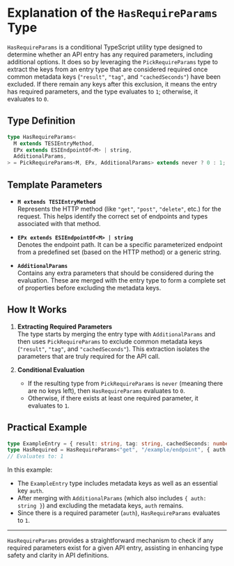 # Explanation of the `HasRequireParams` Type

`HasRequireParams` is a conditional TypeScript utility type designed to determine whether an API entry has any required parameters, including additional options. It does so by leveraging the `PickRequireParams` type to extract the keys from an entry type that are considered required once common metadata keys (`"result"`, `"tag"`, and `"cachedSeconds"`) have been excluded. If there remain any keys after this exclusion, it means the entry has required parameters, and the type evaluates to `1`; otherwise, it evaluates to `0`.

## Type Definition

```typescript
type HasRequireParams<
  M extends TESIEntryMethod,
  EPx extends ESIEndpointOf<M> | string,
  AdditionalParams,
> = PickRequireParams<M, EPx, AdditionalParams> extends never ? 0 : 1;
```

## Template Parameters

- **`M extends TESIEntryMethod`**  
  Represents the HTTP method (like `"get"`, `"post"`, `"delete"`, etc.) for the request. This helps identify the correct set of endpoints and types associated with that method.

- **`EPx extends ESIEndpointOf<M> | string`**  
  Denotes the endpoint path. It can be a specific parameterized endpoint from a predefined set (based on the HTTP method) or a generic string.

- **`AdditionalParams`**  
  Contains any extra parameters that should be considered during the evaluation. These are merged with the entry type to form a complete set of properties before excluding the metadata keys.

## How It Works

1. **Extracting Required Parameters**  
   The type starts by merging the entry type with `AdditionalParams` and then uses `PickRequireParams` to exclude common metadata keys (`"result"`, `"tag"`, and `"cachedSeconds"`). This extraction isolates the parameters that are truly required for the API call.

2. **Conditional Evaluation**  
   - If the resulting type from `PickRequireParams` is `never` (meaning there are no keys left), then `HasRequireParams` evaluates to `0`.
   - Otherwise, if there exists at least one required parameter, it evaluates to `1`.

## Practical Example

```typescript
type ExampleEntry = { result: string, tag: string, cachedSeconds: number, auth: string };
type HasRequired = HasRequireParams<"get", "/example/endpoint", { auth: string }>;
// Evaluates to: 1
```

In this example:
- The `ExampleEntry` type includes metadata keys as well as an essential key `auth`.
- After merging with `AdditionalParams` (which also includes `{ auth: string }`) and excluding the metadata keys, `auth` remains.
- Since there is a required parameter (`auth`), `HasRequireParams` evaluates to `1`.

---

`HasRequireParams` provides a straightforward mechanism to check if any required parameters exist for a given API entry, assisting in enhancing type safety and clarity in API definitions.
